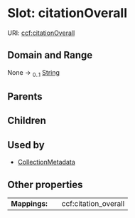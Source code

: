 
# Slot: citationOverall




URI: [ccf:citationOverall](http://purl.org/ccf/citationOverall)


## Domain and Range

None &#8594;  <sub>0..1</sub> [String](types/String.md)

## Parents


## Children


## Used by

 * [CollectionMetadata](CollectionMetadata.md)

## Other properties

|  |  |  |
| --- | --- | --- |
| **Mappings:** | | ccf:citation_overall |

